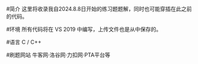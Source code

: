 #简介 这里将收录我自2024.8.8日开始的练习题题解，同时也可能穿插在此之前的代码。

#环境 所有代码将在 VS 2019 中编写，上传文件也是从中保存的。

#语言 C / C++

#刷题网站 牛客网·洛谷网·力扣网·PTA平台等
